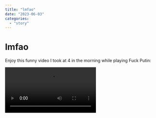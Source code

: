 ```yaml
---
title: "lmfao"
date: "2023-06-03"
categories: 
  - "story"
---
```


# lmfao

Enjoy this funny video I took at 4 in the morning while playing Fuck Putin:

![](../../../images/2023/06/06-03-fuck-putin.mp4)